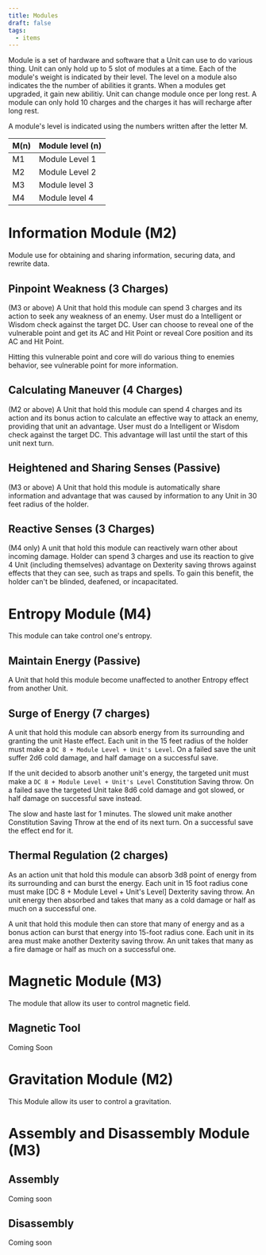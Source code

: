 ```yaml
---
title: Modules
draft: false
tags:
  - items
---
```

Module is a set of hardware and software that a Unit can use to do various thing. Unit can only hold up to 5 slot of modules at a time. Each of the module's weight is indicated by their level. The level on a module also indicates the the number of abilities it grants. When a modules get upgraded, it gain new abilitiy. Unit can change module once per long rest. A module can only hold 10 charges and the charges it has will recharge after long rest.

A module's level is indicated using the numbers written after the letter M.

| M(n) | Module level (n) |
|------|------------------|
| M1   | Module Level 1   |
| M2   | Module Level 2   |
| M3   | Module level 3   |
| M4   | Module level 4   |

# Information Module (M2)
Module use for obtaining and sharing information, securing data, and rewrite data. 
## Pinpoint Weakness (3 Charges)
(M3 or above) A Unit that hold this module can spend 3 charges and its action to seek any weakness of an enemy. User must do a Intelligent or Wisdom check against the target DC. User can choose to reveal one of the vulnerable point and get its AC and Hit Point or reveal Core position and its AC and Hit Point.

Hitting this vulnerable point and core will do various thing to enemies behavior, see vulnerable point for more information.
## Calculating Maneuver (4 Charges)
(M2 or above) A Unit that hold this module can spend 4 charges and its action and its bonus action to calculate an effective way to attack an enemy, providing that unit an advantage. User must do a Intelligent or Wisdom check against the target DC. This advantage will last until the start of this unit next turn.
## Heightened and Sharing Senses (Passive)
(M3 or above) A Unit that hold this module is automatically share information and advantage that was caused by information to any Unit in 30 feet radius of the holder. 
## Reactive Senses (3 Charges)
(M4 only) A unit that hold this module can reactively warn other about incoming damage. Holder can spend 3 charges and use its reaction to give 4 Unit (including themselves) advantage on Dexterity saving throws against effects that they can see, such as traps and spells. To gain this benefit, the holder can't be blinded, deafened, or incapacitated.


# Entropy Module (M4)
This module can take control one's entropy.
## Maintain Energy (Passive)
A Unit that hold this module become unaffected to another Entropy effect from another Unit. 
## Surge of Energy (7 charges)
A unit that hold this module can absorb energy from its surrounding and granting the unit Haste effect. Each unit in the 15 feet radius of the holder must make a `DC 8 + Module Level + Unit's Level`. On a failed save the unit suffer 2d6 cold damage, and half damage on a successful save.

If the unit decided to absorb another unit's energy, the targeted unit must make a `DC 8 + Module Level + Unit's Level` Constitution Saving throw. On a failed save the targeted Unit take 8d6 cold damage and got slowed, or half damage on successful save instead. 

The slow and haste last for 1 minutes. The slowed unit make another Constitution Saving Throw at the end of its next turn. On a successful save the effect end for it. 
## Thermal Regulation (2 charges)
As an action unit that hold this module can absorb 3d8 point of energy from its surrounding and can burst the energy. Each unit in 15 foot radius cone must make [DC 8 + Module Level + Unit's Level] Dexterity saving throw. An unit energy then absorbed and takes that many as a cold damage or half as much on a successful one. 

A unit that hold this module then can store that many of energy and as a bonus action can burst that energy into 15-foot radius cone. Each unit in its area must make another Dexterity saving throw. An unit takes that many as a fire damage or half as much on a successful one. 


# Magnetic Module (M3)
The module that allow its user to control magnetic field.
## Magnetic Tool
Coming Soon

# Gravitation Module (M2)
This Module allow its user to control a gravitation.

# Assembly and Disassembly Module (M3)
## Assembly
Coming soon
## Disassembly
Coming soon
